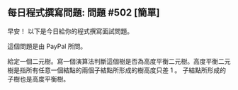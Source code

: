 ## 每日程式撰寫問題: 問題 #502 [簡單]

早安！ 以下是今日給你的程式撰寫面試問題。

這個問題是由 PayPal 所問。

給定一個二元樹。寫一個演算法判斷這個樹是否為高度平衡二元樹。高度平衡二元樹是指所有任意一個結點的兩個子結點所形成的樹高度只差 1 。 子結點所形成的子樹也是高度平衡樹。

